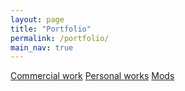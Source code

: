 ```yaml
---
layout: page
title: "Portfolio"
permalink: /portfolio/
main_nav: true
---
```



</h2> <a href="../data/Commercial_work">Commercial work</a> </h2>

</h2> <a href="../data/Personal_work">Personal works</a> </h2>

</h2> <a href="../data/mods">Mods</a> </h2>